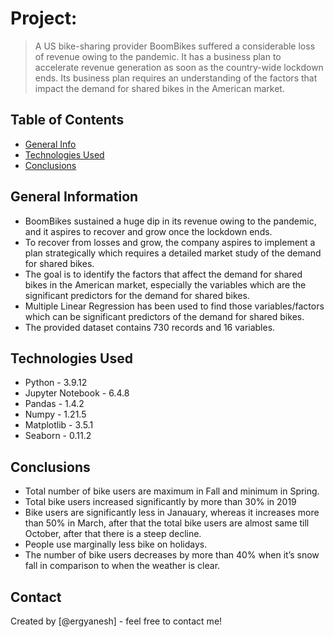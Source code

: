 # Project:
> A US bike-sharing provider BoomBikes suffered a considerable loss of revenue owing to the pandemic. It has a business plan to accelerate revenue generation as soon as the country-wide lockdown ends. Its business plan requires an understanding of the factors that impact the demand for shared bikes in the American market.


## Table of Contents
* [General Info](#general-information)
* [Technologies Used](#technologies-used)
* [Conclusions](#conclusions)

<!-- You can include any other section that is pertinent to your problem -->

## General Information
- BoomBikes sustained a huge dip in its revenue owing to the pandemic, and it aspires to recover and grow once the lockdown ends.
- To recover from losses and grow, the company aspires to implement a plan strategically which requires a detailed market study of the demand for shared bikes.
- The goal is to identify the factors that affect the demand for shared bikes in the American market, especially the variables which are the significant predictors for the demand for shared bikes. 
- Multiple Linear Regression has been used to find those variables/factors which can be significant predictors of the demand for shared bikes.
- The provided dataset contains 730 records and 16 variables.

<!-- You don't have to answer all the questions - just the ones relevant to your project. -->


## Technologies Used
- Python - 3.9.12
- Jupyter Notebook - 6.4.8
- Pandas - 1.4.2
- Numpy - 1.21.5
- Matplotlib - 3.5.1
- Seaborn - 0.11.2

<!-- As the libraries versions keep on changing, it is recommended to mention the version of library used in this project -->

## Conclusions
- Total number of bike users are maximum in Fall and minimum in Spring.
- Total bike users increased significantly by more than 30% in 2019
- Bike users are significantly less in Janauary, whereas it increases more than 50% in March, after that the total bike users are almost same till October, after that there is a steep decline.
- People use marginally less bike on holidays.
- The number of bike users decreases by more than 40% when it’s snow fall in comparison to when the weather is clear.



## Contact
Created by [@ergyanesh] - feel free to contact me!


<!-- Optional -->
<!-- ## License -->
<!-- This project is open source and available under the [... License](). -->

<!-- You don't have to include all sections - just the one's relevant to your project -->
